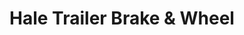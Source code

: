 ---
title: "Hale Trailer Brake & Wheel"
url: /jessup/hale-trailer-brake-und-wheel/
shop: Anhänger
---